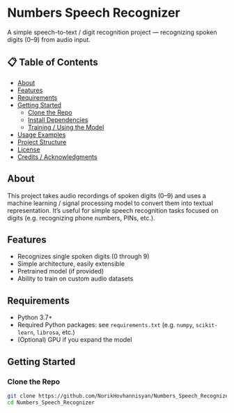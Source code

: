 # Numbers Speech Recognizer

A simple speech-to-text / digit recognition project — recognizing spoken digits (0–9) from audio input.

## 📋 Table of Contents

- [About](#about)  
- [Features](#features)  
- [Requirements](#requirements)  
- [Getting Started](#getting-started)  
  - [Clone the Repo](#clone-the-repo)  
  - [Install Dependencies](#install-dependencies)  
  - [Training / Using the Model](#training--using-the-model)  
- [Usage Examples](#usage-examples)  
- [Project Structure](#project-structure)  
- [License](#license)  
- [Credits / Acknowledgments](#credits--acknowledgments)  

## About

This project takes audio recordings of spoken digits (0–9) and uses a machine learning / signal processing model to convert them into textual representation. It’s useful for simple speech recognition tasks focused on digits (e.g. recognizing phone numbers, PINs, etc.).

## Features

- Recognizes single spoken digits (0 through 9)  
- Simple architecture, easily extensible  
- Pretrained model (if provided)  
- Ability to train on custom audio datasets  

## Requirements

- Python 3.7+  
- Required Python packages: see `requirements.txt` (e.g. `numpy`, `scikit-learn`, `librosa`, etc.)  
- (Optional) GPU if you expand the model  

## Getting Started

### Clone the Repo

```bash
git clone https://github.com/NorikHovhannisyan/Numbers_Speech_Recognizer.git
cd Numbers_Speech_Recognizer
